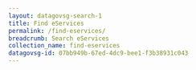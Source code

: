 ```yaml
---
layout: datagovsg-search-1
title: Find eServices
permalink: /find-eservices/
breadcrumb: Search eServices
collection_name: find-eservices
datagovsg-id: 07bb949b-67ed-4dc9-bee1-f3b38931c043
---
```

